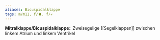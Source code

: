 ```yaml
---
aliases: Bicuspidalklappe
tags: m/m11, f/🫀, f/💀
---
```

**Mitralklappe/Bicuspidalklappe**:: Zweisegelige [[Segelklappen]] zwischen linkem Atrium und linkem Ventrikel